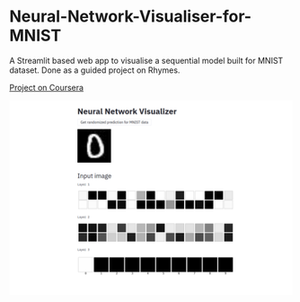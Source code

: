 # Neural-Network-Visualiser-for-MNIST
A Streamlit based web app to visualise a sequential model built for MNIST dataset. Done as a guided project on Rhymes.

[Project on Coursera](https://coursera.org/share/98c6b881a2dfbdd83ae24c242b810870 "Project Certificate")

![](https://raw.githubusercontent.com/Joyoshish/Neural-Network-Visualiser-for-MNIST/master/NN_Visualiser_Sample.png)
